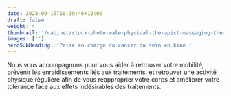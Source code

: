 ```yaml
---
date: 2023-09-15T18:19:46+10:00
draft: false
weight: 4
thumbnail: '/cabinet/stock-photo-male-physical-therapist-massaging-the-injured-arm-and-shoulder-of-a-young-woman-slowly-347439509.jpg'
images: ['']
heroSubHeading: 'Prise en charge du cancer du sein en kiné '
---
```


Nous vous accompagnons pour vous aider à retrouver votre mobilité, prévenir les enraidissements liés aux traitements, et retrouver une activité physique régulière afin de vous réapproprier votre corps et améliorer votre tolérance face aux effets indésirables des traitements.